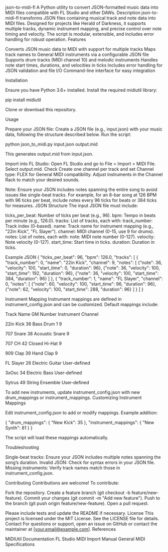 json-to-midi-fl
A Python utility to convert JSON-formatted music data into MIDI files compatible with FL Studio and other DAWs.
Description
json-to-midi-fl transforms JSON files containing musical track and note data into MIDI files. Designed for projects like Herald of Darkness, it supports multiple tracks, dynamic instrument mapping, and precise control over note timing and velocity. The script is modular, extensible, and includes error handling for robust operation.
Features

Converts JSON music data to MIDI with support for multiple tracks
Maps track names to General MIDI instruments via a configurable JSON file
Supports drum tracks (MIDI channel 10) and melodic instruments
Handles note start times, durations, and velocities in ticks
Includes error handling for JSON validation and file I/O
Command-line interface for easy integration

Installation

Ensure you have Python 3.6+ installed.
Install the required midiutil library:

pip install midiutil


Clone or download this repository.

Usage

Prepare your JSON file: Create a JSON file (e.g., input.json) with your music data, following the structure described below.
Run the script:

python json_to_midi.py input.json output.mid

This generates output.mid from input.json.

Import into FL Studio:
Open FL Studio and go to File > Import > MIDI File.
Select output.mid.
Check Create one channel per track and set Channel type: FLEX for General MIDI compatibility.
Adjust instruments in the Channel Rack to match your desired sounds.



Note: Ensure your JSON includes notes spanning the entire song to avoid issues like single-beat tracks. For example, for an 8-bar song at 126 BPM with 96 ticks per beat, include notes every 96 ticks for beats or 384 ticks for measures.
JSON Structure
The input JSON file must include:

ticks_per_beat: Number of ticks per beat (e.g., 96).
bpm: Tempo in beats per minute (e.g., 126.0).
tracks: List of tracks, each with:
track_number: Track index (0-based).
name: Track name for instrument mapping (e.g., "22in Kick", "FL Slayer").
channel: MIDI channel (0-15, use 9 for drums).
notes: List of notes, each with:
note: MIDI note number (0-127).
velocity: Note velocity (0-127).
start_time: Start time in ticks.
duration: Duration in ticks.





Example JSON
{
    "ticks_per_beat": 96,
    "bpm": 126.0,
    "tracks": [
        {
            "track_number": 0,
            "name": "22in Kick",
            "channel": 9,
            "notes": [
                {"note": 36, "velocity": 100, "start_time": 0, "duration": 96},
                {"note": 36, "velocity": 100, "start_time": 192, "duration": 96},
                {"note": 36, "velocity": 100, "start_time": 384, "duration": 96}
            ]
        },
        {
            "track_number": 1,
            "name": "FL Slayer",
            "channel": 0,
            "notes": [
                {"note": 60, "velocity": 100, "start_time": 96, "duration": 96},
                {"note": 62, "velocity": 100, "start_time": 288, "duration": 96}
            ]
        }
    ]
}

Instrument Mapping
Instrument mappings are defined in instrument_config.json and can be customized. Default mappings include:



Track Name
GM Number
Instrument
Channel



22in Kick
36
Bass Drum 1
9


707 Snare
38
Acoustic Snare
9


707 CH
42
Closed Hi-Hat
9


909 Clap
39
Hand Clap
9


FL Slayer
26
Electric Guitar
User-defined


3xOsc
34
Electric Bass
User-defined


Sytrus
49
String Ensemble
User-defined


To add new instruments, update instrument_config.json with new drum_mappings or instrument_mappings.
Customizing Instrument Mappings

Edit instrument_config.json to add or modify mappings.
Example addition:

{
    "drum_mappings": {
        "New Kick": 35
    },
    "instrument_mappings": {
        "New Synth": 81
    }
}


The script will load these mappings automatically.

Troubleshooting

Single-beat tracks: Ensure your JSON includes multiple notes spanning the song’s duration.
Invalid JSON: Check for syntax errors in your JSON file.
Missing instruments: Verify track names match those in instrument_config.json.

Contributing
Contributions are welcome! To contribute:

Fork the repository.
Create a feature branch (git checkout -b feature/new-feature).
Commit your changes (git commit -m "Add new feature").
Push to the branch (git push origin feature/new-feature).
Open a pull request.

Please include tests and update the README if necessary.
License
This project is licensed under the MIT License. See the LICENSE file for details.
Contact
For questions or support, open an issue on GitHub or contact the maintainer at [your.email@example.com].
References

MIDIUtil Documentation
FL Studio MIDI Import Manual
General MIDI Specifications



